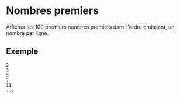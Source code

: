 # Nombres premiers

Afficher les 100 premiers nombres premiers dans l'ordre croissant, un nombre par ligne.

## Exemple

```
2
3
5
7
11
...
```
